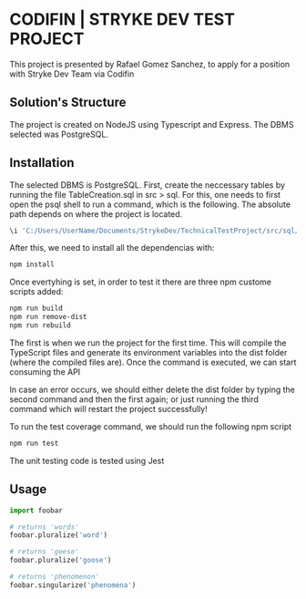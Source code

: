 # CODIFIN | STRYKE DEV TEST PROJECT

This project is presented by Rafael Gomez Sanchez, to apply for a position with Stryke Dev Team via Codifin

## Solution's Structure
The project is created on NodeJS using Typescript and Express. The DBMS selected was PostgreSQL.

## Installation
The selected DBMS is PostgreSQL. First, create the neccessary tables by running the file TableCreation.sql in src > sql. For this, one needs to first open the psql shell to run a command, which is the following. The absolute path depends on where the project is located.

```bash
\i 'C:/Users/UserName/Documents/StrykeDev/TechnicalTestProject/src/sql/TableCreation.sql'
```
After this, we need to install all the dependencias with:

```bash
npm install
```

Once evertyhing is set, in order to test it there are three npm custome scripts added:

```bash
npm run build
npm run remove-dist
npm run rebuild
```

The first is when we run the project for the first time. This will compile the TypeScript files and generate its environment variables into the dist folder (where the compiled files are). Once the command is executed, we can start consuming the API

In case an error occurs, we should either delete the dist folder by typing the second command and then the first again; or just running the third command which will restart the project successfully!

To run the test coverage command, we should run the following npm script

```bash
npm run test
```

The unit testing code is tested using Jest


## Usage

```python
import foobar

# returns 'words'
foobar.pluralize('word')

# returns 'geese'
foobar.pluralize('goose')

# returns 'phenomenon'
foobar.singularize('phenomena')
```
